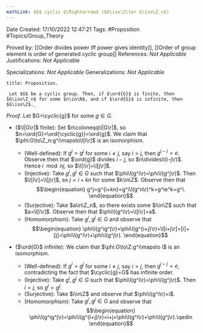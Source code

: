 ```yaml
---
mathLink: $G$ cyclic $\Rightarrow$ ($G\iso\Z\lor G\iso\Z_n$)
---
```


<div class="topSpace"></div>

Date Created: 17/10/2022 12:47:21
Tags: #Proposition #Topics/Group_Theory

Proved by: [[Order divides power iff power gives identity]], [[Order of group element is order of generated cyclic group]]
References: _Not Applicable_
Justifications: _Not Applicable_

Specializations: _Not Applicable_
Generalizations: _Not Applicable_

``` ad-Proposition
title: Proposition.

_Let $G$ be a cyclic group. Then, if $\ord{G}$ is finite, then $G\iso\Z_n$ for some $n\in\N$, and if $\ord{G}$ is infinite, then $G\iso\Z$._

```

_Proof_. Let $G=\cyclic{g}$ for some $g\in G$.
* ($\l|G\r|$ finite): Set $n\coloneqq\l|G\r|$, so $n=\ord{G}=\ord{\cyclic{g}}=\ord{g}$. We claim that $\phi:G\to\Z_n:g^i\mapsto\l[i\r]$ is an isomorphism.
    * (Well-defined): If $g^i=g^j$ for some $i\neq j$, say $i>j$, then $g^{i-j}=e$. Observe then that $\ord{g}$ divides $i-j$, so $n\divides\l(i-j\r)$. Hence $i\mod{n}j$, so $\l[i\r]=\l[j\r]$.
    * (Injective): Take $g^i,g^j\in G$ such that $\phi\l(g^i\r)=\phi\l(g^j\r)$. Then $\l[i\r]=\l[j\r]$, so $j=i+kn$ for some $k\in\Z$. Observe then that
    $$\begin{equation}
        g^j=g^{i+kn}=g^i\l(g^n\r)^k=g^ie^k=g^i.
    \end{equation}$$
    * (Surjective): Take $a\in\Z_n$, so there exists some $i\in\Z$ such that $a=\l[i\r]$. Observe then that $\phi\l(g^i\r)=\l[i\r]=a$.
    * (Homomorphism): Take $g^i,g^j\in G$ and observe that
    $$\begin{equation}
        \phi\l(g^ig^j\r)=\phi\l(g^{i+j}\r)=\l[i+j\r]=[i]+[j]=\phi\l(g^i\r)+\phi\l(g^j\r).
    \end{equation}$$

* ($\ord{G}$ infinite): We claim that $\phi:G\to\Z:g^i\mapsto i$ is an isomorphism.
    * (Well-defined): If $g^i=g^j$ for some $i\neq j$, say $i>j$, then $g^{i-j}=e$, contradicting the fact that $\cyclic{g}=G$ has infinite order.
    * (Injective): Take $g^i,g^j\in G$ such that $\phi\l(g^i\r)=\phi\l(g^j\r)$. Then $i=j$, so $g^i=g^j$.
    * (Surjective): Take $i\in\Z$ and observe that $\phi\l(g^i\r)=i$.
    * (Homomorphism): Take $g^i,g^j\in G$ and observe that
    $$\begin{equation}
        \phi\l(g^ig^j\r)=\phi\l(g^{i+j}\r)=i+j=\phi\l(g^i\r)+\phi\l(g^j\r).\qedin
    \end{equation}$$

